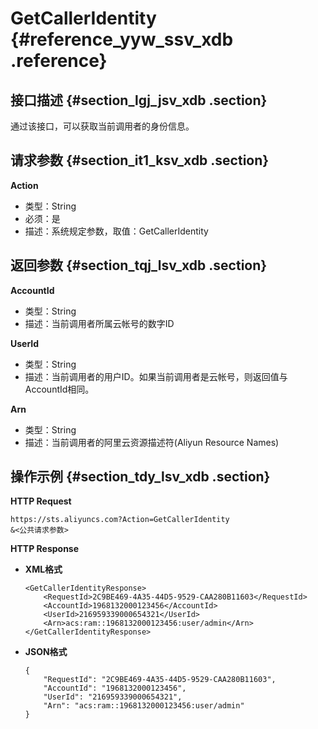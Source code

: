 # GetCallerIdentity {#reference_yyw_ssv_xdb .reference}

## 接口描述 {#section_lgj_jsv_xdb .section}

通过该接口，可以获取当前调用者的身份信息。

## 请求参数 {#section_it1_ksv_xdb .section}

**Action**

-   类型：String
-   必须：是
-   描述：系统规定参数，取值：GetCallerIdentity

## 返回参数 {#section_tqj_lsv_xdb .section}

**AccountId**

-   类型：String
-   描述：当前调用者所属云帐号的数字ID

**UserId**

-   类型：String
-   描述：当前调用者的用户ID。如果当前调用者是云帐号，则返回值与AccountId相同。

**Arn**

-   类型：String
-   描述：当前调用者的阿里云资源描述符\(Aliyun Resource Names\)

## 操作示例 {#section_tdy_lsv_xdb .section}

**HTTP Request**

```
https://sts.aliyuncs.com?Action=GetCallerIdentity
&<公共请求参数>
```

**HTTP Response**

-   **XML格式**

    ```
    <GetCallerIdentityResponse>
        <RequestId>2C9BE469-4A35-44D5-9529-CAA280B11603</RequestId>
        <AccountId>1968132000123456</AccountId>
        <UserId>216959339000654321</UserId>
        <Arn>acs:ram::1968132000123456:user/admin</Arn>
    </GetCallerIdentityResponse>
    ```

-   **JSON格式**

    ```
    {
        "RequestId": "2C9BE469-4A35-44D5-9529-CAA280B11603",
        "AccountId": "1968132000123456",
        "UserId": "216959339000654321",
        "Arn": "acs:ram::1968132000123456:user/admin"
    }
    ```


